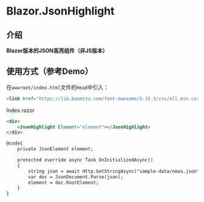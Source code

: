 # Blazor.JsonHighlight

## 介绍

**Blazor版本的JSON高亮组件（非JS版本）**

## 使用方式（参考Demo）
在`wwwroot/index.html`文件的`Head`中引入：
```html
<link href="https://lib.baomitu.com/font-awesome/5.15.3/css/all.min.css" rel="stylesheet">
```
Index.razor
```html
<div>
    <JsonHighlight Element="element"></JsonHighlight>
</div>

@code{
    private JsonElement element;

    protected override async Task OnInitializedAsync()
    {
        string json = await Http.GetStringAsync("sample-data/news.json");
        var doc = JsonDocument.Parse(json);
        element = doc.RootElement;
    }
}
```
